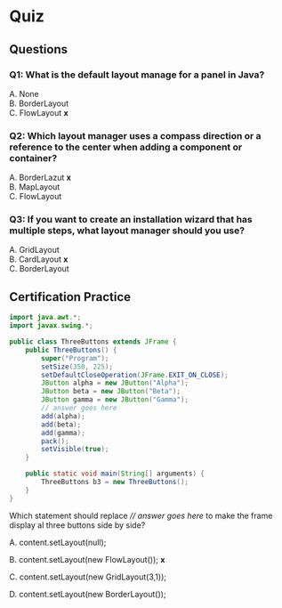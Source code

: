 # Quiz  

## Questions  

### Q1: What is the default layout manage for a panel in Java?  

A. None  
B. BorderLayout  
C. FlowLayout **x**  

### Q2: Which layout manager uses a compass direction or a reference to the center when adding a component or container?  

A. BorderLazut **x**  
B. MapLayout  
C. FlowLayout  

### Q3: If you want to create an installation wizard that has multiple steps, what layout manager should you use?  

A. GridLayout  
B. CardLayout **x**  
C. BorderLayout  

## Certification Practice 

```java
import java.awt.*;
import javax.swing.*;

public class ThreeButtons extends JFrame {
    public ThreeButtons() {
        super("Program");
        setSize(350, 225);
        setDefaultCloseOperation(JFrame.EXIT_ON_CLOSE);
        JButton alpha = new JButton("Alpha");
        JButton beta = new JButton("Beta");
        JButton gamma = new JButton("Gamma");
        // answer goes here
        add(alpha);
        add(beta);
        add(gamma);
        pack();
        setVisible(true);
    }

    public static void main(String[] arguments) {
        ThreeButtons b3 = new ThreeButtons();
    }
}
```

Which statement should replace *// answer goes here* to make the frame display al three buttons side by side?  

A. content.setLayout(null);  

B. content.setLayout(new FlowLayout()); **x**  

C. content.setLayout(new GridLayout(3,1));  

D. content.setLayout(new BorderLayout());  